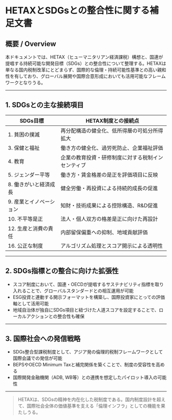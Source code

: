 # HETAXとSDGsとの整合性に関する補足文書

## 概要 / Overview

本ドキュメントでは、HETAX（ヒューマニタリアン経済課税）構想と、国連が提唱する持続可能な開発目標（SDGs）との整合性について整理する。HETAXは単なる国内税制改革にとどまらず、国際的な倫理・持続可能性基準との高い親和性を有しており、グローバル展開や国際合意形成においても活用可能なフレームワークとなりうる。

---

## 1. SDGsとの主な接続項目

| SDGs目標        | HETAX制度との接続点              |
| ------------- | ------------------------- |
| 1. 貧困の撲滅      | 再分配構造の健全化、低所得層の可処分所得拡大    |
| 3. 保健と福祉      | 働き方の健全化、過労死防止、企業福祉評価      |
| 4. 教育         | 企業の教育投資・研修制度に対する税制インセンティブ |
| 5. ジェンダー平等    | 働き方・賃金格差の是正を評価項目に反映       |
| 8. 働きがいと経済成長  | 健全労働・再投資による持続的成長の促進       |
| 9. 産業とイノベーション | 知財・技術成果による控除構造、R\&D促進     |
| 10. 不平等是正     | 法人・個人双方の格差是正に向けた再設計       |
| 12. 生産と消費の責任  | 内部留保偏重への抑制、地域貢献評価         |
| 16. 公正な制度     | アルゴリズム処理とスコア開示による透明性      |

---

## 2. SDGs指標との整合に向けた拡張性

* スコア制度において、国連・OECDが提唱するサステナビリティ指標を取り入れることで、グローバルスタンダードとの相互運用が可能
* ESG投資と連動する開示フォーマットを構築し、国際投資家にとっての評価軸として活用可能
* 地域自治体が独自にSDGs項目と紐づけた人道スコアを設定することで、ローカルアクションとの整合性も確保

---

## 3. 国際社会への発信戦略

* SDGs整合型課税制度として、アジア発の倫理的税制フレームワークとして国際会議での発信が可能
* BEPSやOECD Minimum Taxと補完関係を築くことで、制度の受容性を高める
* 国際開発金融機関（ADB, WB等）との連携を想定したパイロット導入の可能性

---

> HETAXは、SDGsの精神を内在化した税制度である。国内制度設計を超えて、国際社会全体の価値基準を支える「倫理インフラ」としての機能を果たしうる。
